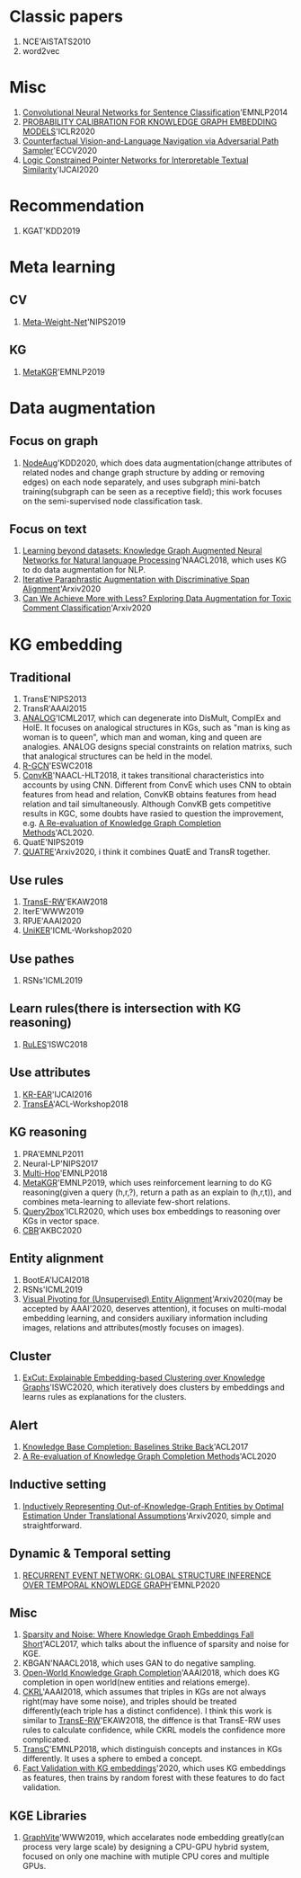 # Classic papers
1. NCE'AISTATS2010
2. word2vec
# Misc
1. [Convolutional Neural Networks for Sentence Classification](https://www.aclweb.org/anthology/D14-1181.pdf)'EMNLP2014
2. [PROBABILITY CALIBRATION FOR KNOWLEDGE GRAPH EMBEDDING MODELS](https://openreview.net/pdf?id=S1g8K1BFwS)'ICLR2020
3. [Counterfactual Vision-and-Language Navigation via Adversarial Path Sampler](https://arxiv.org/pdf/1911.07308.pdf)'ECCV2020
4. [Logic Constrained Pointer Networks for Interpretable Textual Similarity](https://www.ijcai.org/Proceedings/2020/0333.pdf)'IJCAI2020
# Recommendation
1. KGAT'KDD2019
# Meta learning
## CV
1. [Meta-Weight-Net](https://arxiv.org/pdf/1902.07379.pdf)'NIPS2019
## KG
1. [MetaKGR](http://nlp.csai.tsinghua.edu.cn/~lzy/publications/emnlp2019_meta.pdf)'EMNLP2019
# Data augmentation
## Focus on graph
1. [NodeAug](https://dl.acm.org/doi/pdf/10.1145/3394486.3403063)'KDD2020, which does data augmentation(change attributes of related nodes and change graph structure by adding or removing edges) on each node separately, and uses subgraph mini-batch training(subgraph can be seen as a receptive field); this work focuses on the semi-supervised node classification task.
## Focus on text
1. [Learning beyond datasets: Knowledge Graph Augmented Neural Networks for Natural language Processing](https://www.aclweb.org/anthology/N18-1029.pdf)'NAACL2018, which uses KG to do data augmentation for NLP.
2. [Iterative Paraphrastic Augmentation with Discriminative Span Alignment](https://arxiv.org/pdf/2007.00320.pdf)'Arxiv2020
3. [Can We Achieve More with Less? Exploring Data Augmentation for Toxic Comment Classification](https://arxiv.org/pdf/2007.00875.pdf)'Arxiv2020
# KG embedding
## Traditional
1. TransE'NIPS2013
2. TransR'AAAI2015
3. [ANALOG](https://arxiv.org/pdf/1705.02426.pdf)'ICML2017, which can degenerate into DisMult, ComplEx and HolE. It focuses on analogical structures in KGs, such as "man is king as woman is to queen", which man and woman, king and queen are analogies. ANALOG designs special constraints on relation matrixs, such that analogical structures can be held in the model.
4. [R-GCN](https://arxiv.org/pdf/1703.06103.pdf)'ESWC2018
5. [ConvKB](https://www.aclweb.org/anthology/N18-2053.pdf)'NAACL-HLT2018, it takes transitional characteristics into accounts by using CNN. Different from ConvE which uses CNN to obtain features from head and relation, ConvKB obtains features from head relation and tail simultaneously. Although ConvKB gets competitive results in KGC, some doubts have rasied to question the improvement, e.g. [A Re-evaluation of Knowledge Graph Completion Methods](https://arxiv.org/pdf/1911.03903.pdf)'ACL2020.
6. QuatE'NIPS2019
7. [QUATRE](https://arxiv.org/pdf/2009.12517.pdf)'Arxiv2020, i think it combines QuatE and TransR together.
## Use rules
1. [TransE-RW](https://geog.ucsb.edu/~jano/2018-EKAW18_TransRW.pdf)'EKAW2018
2. IterE'WWW2019
3. RPJE'AAAI2020
4. [UniKER](https://grlplus.github.io/papers/84.pdf)'ICML-Workshop2020
## Use pathes
1. RSNs'ICML2019
## Learn rules(there is intersection with KG reasoning)
1. [RuLES](https://people.mpi-inf.mpg.de/~dstepano/conferences/ISWC2018/paper/ISWC2018paper.pdf)'ISWC2018
## Use attributes
1. [KR-EAR](https://www.ijcai.org/Proceedings/16/Papers/407.pdf)'IJCAI2016
2. [TransEA](https://www.aclweb.org/anthology/W18-3017.pdf)'ACL-Workshop2018
## KG reasoning
1. PRA'EMNLP2011
2. Neural-LP'NIPS2017
3. [Multi-Hop](https://arxiv.org/pdf/1808.10568.pdf)'EMNLP2018
4. [MetaKGR](http://nlp.csai.tsinghua.edu.cn/~lzy/publications/emnlp2019_meta.pdf)'EMNLP2019, which uses reinforcement learning to do KG reasoning(given a query (h,r,?), return a path as an explain to (h,r,t)), and combines meta-learning to alleviate few-short relations.
5. [Query2box](https://openreview.net/forum?id=BJgr4kSFDS)'ICLR2020, which uses box embeddings to reasoning over KGs in vector space.
6. [CBR](https://openreview.net/pdf?id=AEY9tRqlU7)'AKBC2020
## Entity alignment
1. BootEA'IJCAI2018
2. RSNs'ICML2019
3. [Visual Pivoting for (Unsupervised) Entity Alignment](https://arxiv.org/pdf/2009.13603.pdf)'Arxiv2020(may be accepted by AAAI'2020, deserves attention), it focuses on multi-modal embedding learning, and considers auxiliary information including images, relations and attributes(mostly focuses on images). 
## Cluster
1. [ExCut: Explainable Embedding-based Clustering over Knowledge Graphs](http://people.mpi-inf.mpg.de/~gadelrab/downloads/ExCut/excut_preprint.pdf)'ISWC2020, which iteratively does clusters by embeddings and learns rules as explanations for the clusters.
## Alert
1. [Knowledge Base Completion: Baselines Strike Back](https://www.aclweb.org/anthology/W17-2609.pdf)'ACL2017
2. [A Re-evaluation of Knowledge Graph Completion Methods](https://arxiv.org/pdf/1911.03903.pdf)'ACL2020
## Inductive setting
1. [Inductively Representing Out-of-Knowledge-Graph Entities by Optimal Estimation Under Translational Assumptions](https://arxiv.org/pdf/2009.12765.pdf)'Arxiv2020, simple and straightforward.
##  Dynamic & Temporal setting
1. [RECURRENT EVENT NETWORK: GLOBAL STRUCTURE INFERENCE OVER TEMPORAL KNOWLEDGE GRAPH](https://arxiv.org/pdf/1904.05530.pdf)'EMNLP2020
## Misc
1. [Sparsity and Noise: Where Knowledge Graph Embeddings Fall Short](https://www.aclweb.org/anthology/D17-1184.pdf)'ACL2017, which talks about the influence of sparsity and noise for KGE.
2. KBGAN'NAACL2018, which uses GAN to do negative sampling.
3. [Open-World Knowledge Graph Completion](https://arxiv.org/pdf/1711.03438.pdf)'AAAI2018, which does KG completion in open world(new entities and relations emerge).
4. [CKRL](https://arxiv.org/abs/1705.03202)'AAAI2018, which assumes that triples in KGs are not always right(may have some noise), and triples should be treated differently(each triple has a distinct confidence). I think this work is similar to [TransE-RW](https://geog.ucsb.edu/~jano/2018-EKAW18_TransRW.pdf)'EKAW2018, the diffence is that TransE-RW uses rules to calculate confidence, while CKRL models the confidence more complicated.
5. [TransC](https://www.aclweb.org/anthology/D18-1222.pdf)'EMNLP2018, which distinguish concepts and instances in KGs differently. It uses a sphere to embed a concept. 
6. [Fact Validation with KG embeddings](http://ceur-ws.org/Vol-2456/paper33.pdf)'2020, which uses KG embeddings as features, then trains by random forest with these features to do fact validation.
## KGE Libraries
1. [GraphVite](https://arxiv.org/pdf/1903.00757.pdf)'WWW2019, which accelarates node embedding greatly(can process very large scale) by designing a CPU-GPU hybrid system, focused on only one machine with mutiple CPU cores and multiple GPUs. 
